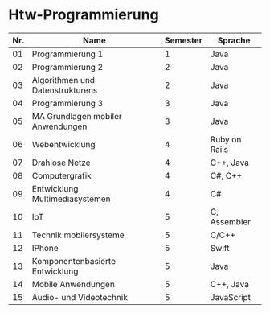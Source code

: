 # Htw-Programmierung

|  Nr.        | Name          | Semester     | Sprache       |  
|-------------| ------------- | ------------ | ------------  |  
|01| Programmierung 1                        | 1 |   Java          |  
|02| Programmierung 2                        | 2 |   Java          |  
|03| Algorithmen und Datenstrukturens        | 2 |   Java          |  
|04| Programmierung 3                        | 3 |   Java          |  
|05| MA Grundlagen mobiler Anwendungen       | 3 |   Java          |
|06| Webentwicklung                          | 4 |   Ruby on Rails |
|07| Drahlose Netze                          | 4 |   C++, Java     |
|08| Computergrafik                          | 4 |   C#, C++       |
|09| Entwicklung Multimediasystemen          | 4 |   C#            |
|10| IoT                                     | 5 |   C, Assembler  |
|11| Technik mobilersysteme                  | 5 |   C/C++         |
|12| IPhone                                  | 5 |   Swift         |
|13| Komponentenbasierte Entwicklung         | 5 |   Java          |
|14| Mobile  Anwendungen                     | 5 |   C++, Java     |
|15| Audio- und Videotechnik                 | 5 |  JavaScript     |

